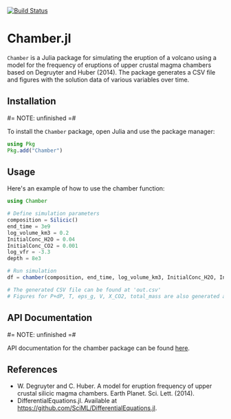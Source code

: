 [![Build Status](https://github.com/CallieHsu/Chamber.jl/actions/workflows/test.yml/badge.svg?event=push)](https://github.com/CallieHsu/Chamber.jl/actions/workflows/test.yml??query=branch%3Amain)

# Chamber.jl
`Chamber` is a Julia package for simulating the eruption of a volcano using a model for the frequency of eruptions of upper crustal magma chambers based on Degruyter and Huber (2014). The package generates a CSV file and figures with the solution data of various variables over time.

## Installation
#=
NOTE: unfinished
=#

To install the `Chamber` package, open Julia and use the package manager:

```julia
using Pkg
Pkg.add("Chamber")
```
## Usage
Here's an example of how to use the chamber function:

```julia
using Chamber

# Define simulation parameters
composition = Silicic()
end_time = 3e9
log_volume_km3 = 0.2
InitialConc_H2O = 0.04
InitialConc_CO2 = 0.001
log_vfr = -3.3
depth = 8e3

# Run simulation
df = chamber(composition, end_time, log_volume_km3, InitialConc_H2O, InitialConc_CO2, log_vfr, depth)

# The generated CSV file can be found at 'out.csv'
# Figures for P+dP, T, eps_g, V, X_CO2, total_mass are also generated and can be viewed in the output directory.
```

## API Documentation
#=
NOTE: unfinished
=#

API documentation for the chamber package can be found [here](https://your-package-docs-url-here/).

## References
- W. Degruyter and C. Huber. A model for eruption frequency of upper crustal silicic magma chambers. Earth Planet. Sci. Lett. (2014).
- DifferentialEquations.jl. Available at https://github.com/SciML/DifferentialEquations.jl.

